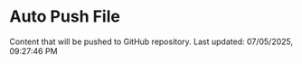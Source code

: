 # Auto Push File

Content that will be pushed to GitHub repository.
Last updated: 07/05/2025, 09:27:46 PM